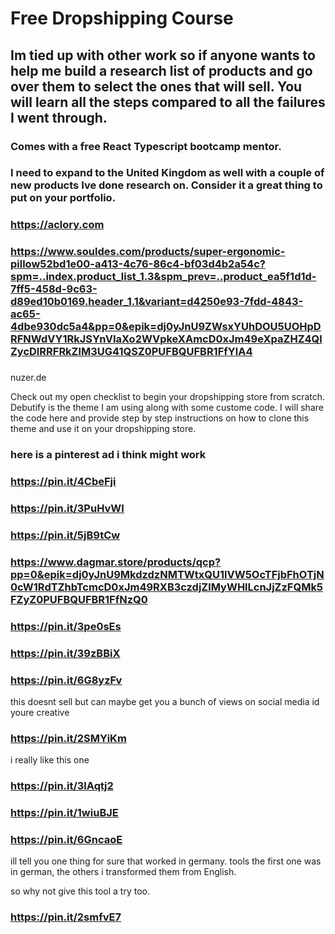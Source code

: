 # Free Dropshipping Course

## Im tied up with other work so if anyone wants to help me build a research list of products and go over them to select the ones that will sell. You will learn all the steps compared to all the failures I went through.

### Comes with a free React Typescript bootcamp mentor.

### I need to expand to the United Kingdom as well with a couple of new products Ive done research on. Consider it a great thing to put on your portfolio.

### https://aclory.com
### https://www.souldes.com/products/super-ergonomic-pillow52bd1e00-a413-4c76-86c4-bf03d4b2a54c?spm=..index.product_list_1.3&spm_prev=..product_ea5f1d1d-7ff5-458d-9c63-d89ed10b0169.header_1.1&variant=d4250e93-7fdd-4843-ac65-4dbe930dc5a4&pp=0&epik=dj0yJnU9ZWsxYUhDOU5UOHpDRFNWdVY1RkJSYnVIaXo2WVpkeXAmcD0xJm49eXpaZHZ4QlZycDlRRFRkZlM3UG41QSZ0PUFBQUFBR1FfYlA4
### 

nuzer.de

Check out my open checklist to begin your dropshipping store from scratch. Debutify is the theme I am using along with some custome code. I will share the code here 
and provide step by step instructions on how to clone this theme and use it on your dropshipping store.

### here is a pinterest ad i think might work
### https://pin.it/4CbeFji
### https://pin.it/3PuHvWI
### https://pin.it/5jB9tCw
### https://www.dagmar.store/products/qcp?pp=0&epik=dj0yJnU9MkdzdzNMTWtxQU1lVW5OcTFjbFhOTjN0cW1RdTZhbTcmcD0xJm49RXB3czdjZlMyWHlLcnJjZzFQMk5FZyZ0PUFBQUFBR1FfNzQ0
### https://pin.it/3pe0sEs
### https://pin.it/39zBBiX
### https://pin.it/6G8yzFv

this doesnt sell but can maybe get you a bunch of views on social media id youre creative
### https://pin.it/2SMYiKm

i really like this one
### https://pin.it/3lAqtj2

### https://pin.it/1wiuBJE

### https://pin.it/6GncaoE

ill tell you one thing for sure that worked in germany. tools the first one 
was in german, the others i transformed them from English.

so why not give this tool a try too.

### https://pin.it/2smfvE7